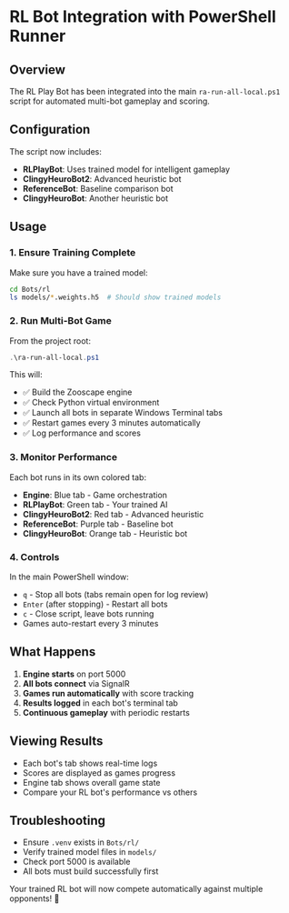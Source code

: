 # RL Bot Integration with PowerShell Runner

## Overview
The RL Play Bot has been integrated into the main `ra-run-all-local.ps1` script for automated multi-bot gameplay and scoring.

## Configuration
The script now includes:
- **RLPlayBot**: Uses trained model for intelligent gameplay
- **ClingyHeuroBot2**: Advanced heuristic bot 
- **ReferenceBot**: Baseline comparison bot
- **ClingyHeuroBot**: Another heuristic bot

## Usage

### 1. Ensure Training Complete
Make sure you have a trained model:
```bash
cd Bots/rl
ls models/*.weights.h5  # Should show trained models
```

### 2. Run Multi-Bot Game
From the project root:
```powershell
.\ra-run-all-local.ps1
```

This will:
- ✅ Build the Zooscape engine
- ✅ Check Python virtual environment
- ✅ Launch all bots in separate Windows Terminal tabs
- ✅ Restart games every 3 minutes automatically
- ✅ Log performance and scores

### 3. Monitor Performance
Each bot runs in its own colored tab:
- **Engine**: Blue tab - Game orchestration
- **RLPlayBot**: Green tab - Your trained AI
- **ClingyHeuroBot2**: Red tab - Advanced heuristic
- **ReferenceBot**: Purple tab - Baseline bot
- **ClingyHeuroBot**: Orange tab - Heuristic bot

### 4. Controls
In the main PowerShell window:
- `q` - Stop all bots (tabs remain open for log review)
- `Enter` (after stopping) - Restart all bots
- `c` - Close script, leave bots running
- Games auto-restart every 3 minutes

## What Happens
1. **Engine starts** on port 5000
2. **All bots connect** via SignalR
3. **Games run automatically** with score tracking
4. **Results logged** in each bot's terminal tab
5. **Continuous gameplay** with periodic restarts

## Viewing Results
- Each bot's tab shows real-time logs
- Scores are displayed as games progress  
- Engine tab shows overall game state
- Compare your RL bot's performance vs others

## Troubleshooting
- Ensure `.venv` exists in `Bots/rl/`
- Verify trained model files in `models/`
- Check port 5000 is available
- All bots must build successfully first

Your trained RL bot will now compete automatically against multiple opponents! 🎯 